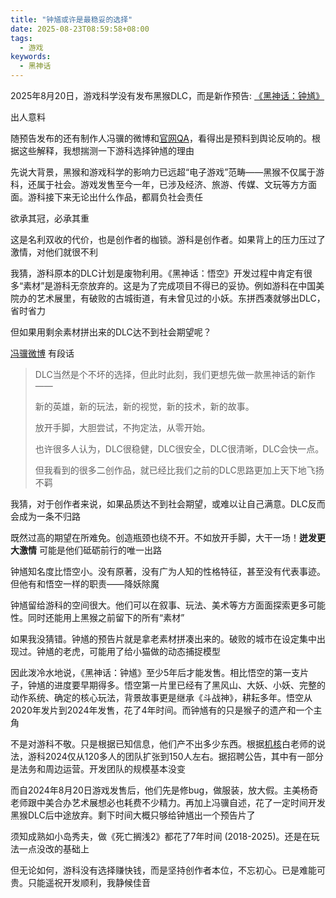 ```yaml
---
title: "钟馗或许是最稳妥的选择"
date: 2025-08-23T08:59:58+08:00
tags:
  - 游戏
keywords:
  - 黑神话
---
```


2025年8月20日，游戏科学没有发布黑猴DLC，而是新作预告: [《黑神话：钟馗》](https://www.gcores.com/articles/203346)

出人意料

随预告发布的还有制作人冯骥的微博和[官网QA](https://gamesci.cn/zhongkui/)，看得出是预料到舆论反响的。根据这些解释，我想揣测一下游科选择钟馗的理由

先说大背景，黑猴和游戏科学的影响力已远超“电子游戏”范畴——黑猴不仅属于游科，还属于社会。游戏发售至今一年，已涉及经济、旅游、传媒、文玩等方方面面。游科接下来无论出什么作品，都肩负社会责任

欲承其冠，必承其重

这是名利双收的代价，也是创作者的枷锁。游科是创作者。如果背上的压力压过了激情，对他们就很不利

我猜，游科原本的DLC计划是废物利用。《黑神话：悟空》开发过程中肯定有很多“素材”是游科无奈放弃的。这是为了完成项目不得已的妥协。例如游科在中国美院办的艺术展里，有破败的古城街道，有未曾见过的小妖。东拼西凑就够出DLC，省时省力

但如果用剩余素材拼出来的DLC达不到社会期望呢？

[冯骥微博](https://weibo.com/p/1005056603744955/home) 有段话
> DLC当然是个不坏的选择，但此时此刻，我们更想先做一款黑神话的新作——
> 
> 新的英雄，新的玩法，新的视觉，新的技术，新的故事。
> 
> 放开手脚，大胆尝试，不拘定法，从零开始。
> 
> 也许很多人认为，DLC很稳健，DLC很安全，DLC很清晰，DLC会快一点。
> 
> 但我看到的很多二创作品，就已经比我们之前的DLC思路更加上天下地飞扬不羁

我猜，对于创作者来说，如果品质达不到社会期望，或难以让自己满意。DLC反而会成为一条不归路

既然过高的期望在所难免。创造瓶颈也绕不开。不如放开手脚，大干一场！**迸发更大激情** 可能是他们砥砺前行的唯一出路

钟馗知名度比悟空小。没有原著，没有广为人知的性格特征，甚至没有代表事迹。但他有和悟空一样的职责——降妖除魔

钟馗留给游科的空间很大。他们可以在叙事、玩法、美术等方方面面探索更多可能性。同时还能用上黑猴之前留下的所有“素材”

如果我没猜错。钟馗的预告片就是拿老素材拼凑出来的。破败的城市在设定集中出现过。钟馗的老虎，可能用了给小猫做的动态捕捉模型

因此泼冷水地说，《黑神话：钟馗》至少5年后才能发售。相比悟空的第一支片子，钟馗的进度要早期得多。悟空第一片里已经有了黑风山、大妖、小妖、完整的动作系统、确定的核心玩法，背景故事更是继承《斗战神》，耕耘多年。悟空从2020年发片到2024年发售，花了4年时间。而钟馗有的只是猴子的遗产和一个主角

不是对游科不敬。只是根据已知信息，他们产不出多少东西。根据[机核](https://www.gcores.com/radios/202805)白老师的说法，游科2024仅从120多人的团队扩张到150人左右。据招聘公告，其中有一部分是法务和周边运营。开发团队的规模基本没变

而自2024年8月20日游戏发售后，他们先是修bug，做服装，放大假。主美杨奇老师跟中美合办艺术展想必也耗费不少精力。再加上冯骥自述，花了一定时间开发黑猴DLC后中途放弃。剩下时间大概只够给钟馗出一个预告片了

须知成熟如小岛秀夫，做《死亡搁浅2》都花了7年时间 (2018-2025)。还是在玩法一点没改的基础上

但无论如何，游科没有选择赚快钱，而是坚持创作者本位，不忘初心。已是难能可贵。只能遥祝开发顺利，我静候佳音